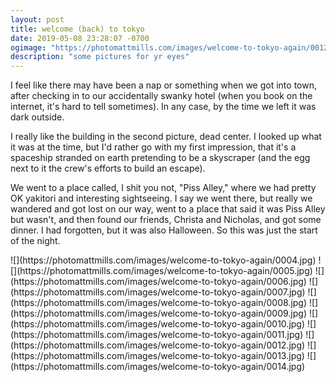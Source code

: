 ```yaml
---
layout: post
title: welcome (back) to tokyo
date: 2019-05-08 23:28:07 -0700
ogimage: "https://photomattmills.com/images/welcome-to-tokyo-again/0012.jpg"
description: "some pictures for yr eyes"
---
```


I feel like there may have been a nap or something when we got into town, after checking in to our accidentally swanky hotel (when you book on the internet, it's hard to tell sometimes). In any case, by the time we left it was dark outside.

I really like the building in the second picture, dead center. I looked up what it was at the time, but I'd rather go with my first impression, that it's a spaceship stranded on earth pretending to be a skyscraper (and the egg next to it the crew's efforts to build an escape).

We went to a place called, I shit you not, "Piss Alley," where we had pretty OK yakitori and interesting sightseeing. I say we went there, but really we wandered and got lost on our way, went to a place that said it was Piss Alley but wasn't, and then found our friends, Christa and Nicholas, and got some dinner. I had forgotten, but it was also Halloween. So this was just the start of the night.

<span style="display:block;" class="center">
  ![](https://photomattmills.com/images/welcome-to-tokyo-again/0004.jpg)
<span class="caption"></span>
![](https://photomattmills.com/images/welcome-to-tokyo-again/0005.jpg)
<span class="caption"></span>
![](https://photomattmills.com/images/welcome-to-tokyo-again/0006.jpg)
<span class="caption"></span>
![](https://photomattmills.com/images/welcome-to-tokyo-again/0007.jpg)
<span class="caption"></span>
![](https://photomattmills.com/images/welcome-to-tokyo-again/0008.jpg)
<span class="caption"></span>
![](https://photomattmills.com/images/welcome-to-tokyo-again/0009.jpg)
<span class="caption"></span>
![](https://photomattmills.com/images/welcome-to-tokyo-again/0010.jpg)
<span class="caption"></span>
![](https://photomattmills.com/images/welcome-to-tokyo-again/0011.jpg)
<span class="caption"></span>
![](https://photomattmills.com/images/welcome-to-tokyo-again/0012.jpg)
<span class="caption"></span>
![](https://photomattmills.com/images/welcome-to-tokyo-again/0013.jpg)
<span class="caption"></span>
![](https://photomattmills.com/images/welcome-to-tokyo-again/0014.jpg)
<span class="caption"></span>
</span>
